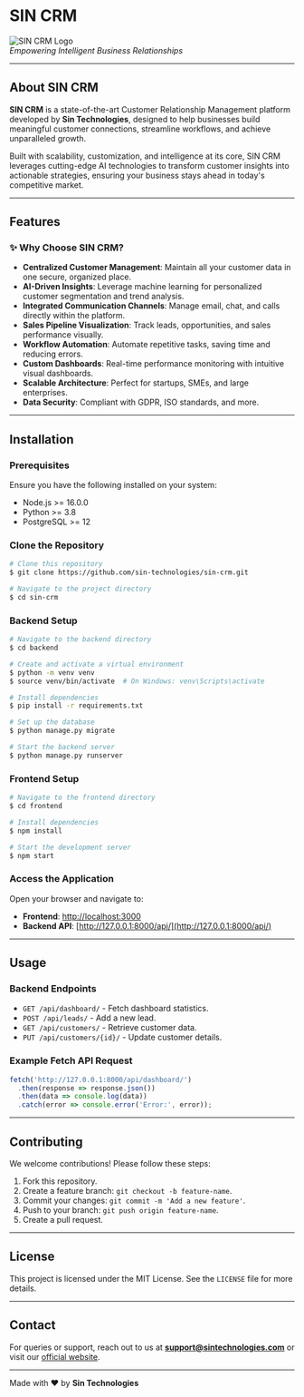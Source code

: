 # SIN CRM

![SIN CRM Logo](https://via.placeholder.com/600x200?text=SIN+CRM)  
*Empowering Intelligent Business Relationships*

---

## About SIN CRM
**SIN CRM** is a state-of-the-art Customer Relationship Management platform developed by **Sin Technologies**, designed to help businesses build meaningful customer connections, streamline workflows, and achieve unparalleled growth.

Built with scalability, customization, and intelligence at its core, SIN CRM leverages cutting-edge AI technologies to transform customer insights into actionable strategies, ensuring your business stays ahead in today's competitive market.

---

## Features
### ✨ **Why Choose SIN CRM?**

- **Centralized Customer Management**: Maintain all your customer data in one secure, organized place.
- **AI-Driven Insights**: Leverage machine learning for personalized customer segmentation and trend analysis.
- **Integrated Communication Channels**: Manage email, chat, and calls directly within the platform.
- **Sales Pipeline Visualization**: Track leads, opportunities, and sales performance visually.
- **Workflow Automation**: Automate repetitive tasks, saving time and reducing errors.
- **Custom Dashboards**: Real-time performance monitoring with intuitive visual dashboards.
- **Scalable Architecture**: Perfect for startups, SMEs, and large enterprises.
- **Data Security**: Compliant with GDPR, ISO standards, and more.

---

## Installation

### Prerequisites
Ensure you have the following installed on your system:
- Node.js >= 16.0.0
- Python >= 3.8
- PostgreSQL >= 12

### Clone the Repository
```bash
# Clone this repository
$ git clone https://github.com/sin-technologies/sin-crm.git

# Navigate to the project directory
$ cd sin-crm
```

### Backend Setup
```bash
# Navigate to the backend directory
$ cd backend

# Create and activate a virtual environment
$ python -m venv venv
$ source venv/bin/activate  # On Windows: venv\Scripts\activate

# Install dependencies
$ pip install -r requirements.txt

# Set up the database
$ python manage.py migrate

# Start the backend server
$ python manage.py runserver
```

### Frontend Setup
```bash
# Navigate to the frontend directory
$ cd frontend

# Install dependencies
$ npm install

# Start the development server
$ npm start
```

### Access the Application
Open your browser and navigate to:
- **Frontend**: [http://localhost:3000](http://localhost:3000)
- **Backend API**: [http://127.0.0.1:8000/api/](http://127.0.0.1:8000/api/)

---

## Usage

### Backend Endpoints
- `GET /api/dashboard/` - Fetch dashboard statistics.
- `POST /api/leads/` - Add a new lead.
- `GET /api/customers/` - Retrieve customer data.
- `PUT /api/customers/{id}/` - Update customer details.

### Example Fetch API Request
```javascript
fetch('http://127.0.0.1:8000/api/dashboard/')
  .then(response => response.json())
  .then(data => console.log(data))
  .catch(error => console.error('Error:', error));
```

---

## Contributing
We welcome contributions! Please follow these steps:
1. Fork this repository.
2. Create a feature branch: `git checkout -b feature-name`.
3. Commit your changes: `git commit -m 'Add a new feature'`.
4. Push to your branch: `git push origin feature-name`.
5. Create a pull request.

---

## License
This project is licensed under the MIT License. See the `LICENSE` file for more details.

---

## Contact
For queries or support, reach out to us at **support@sintechnologies.com** or visit our [official website](https://sintechnologies.com).

---

Made with ❤ by **Sin Technologies**


